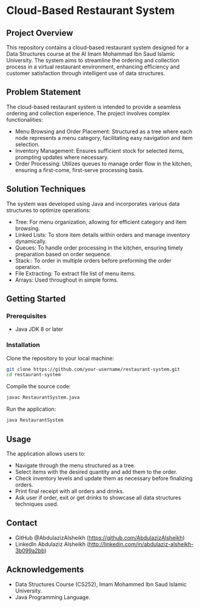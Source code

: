 # Cloud-Based Restaurant System

## Project Overview
This repository contains a cloud-based restaurant system designed for a Data Structures course at the Al Imam Mohammad Ibn Saud Islamic University. The system aims to streamline the ordering and collection process in a virtual restaurant environment, enhancing efficiency and customer satisfaction through intelligent use of data structures.

## Problem Statement
The cloud-based restaurant system is intended to provide a seamless ordering and collection experience. The project involves complex functionalities:
- Menu Browsing and Order Placement: Structured as a tree where each node represents a menu category, facilitating easy navigation and item selection.
- Inventory Management: Ensures sufficient stock for selected items, prompting updates where necessary.
- Order Processing: Utilizes queues to manage order flow in the kitchen, ensuring a first-come, first-serve processing basis.

## Solution Techniques
The system was developed using Java and incorporates various data structures to optimize operations:
- Tree: For menu organization, allowing for efficient category and item browsing.
- Linked Lists: To store item details within orders and manage inventory dynamically.
- Queues: To handle order processing in the kitchen, ensuring timely preparation based on order sequence.
- Stack:: To order in multiple orders before preforming the order operation. 
- File Extracting: To extract file list of menu items. 
- Arrays: Used throughout in simple forms.

## Getting Started
### Prerequisites
- Java JDK 8 or later

### Installation
Clone the repository to your local machine:
```bash
git clone https://github.com/your-username/restaurant-system.git
cd restaurant-system
```

Compile the source code:
```bash
javac RestaurantSystem.java
```

Run the application:
```bash
java RestaurantSystem
```

## Usage
The application allows users to:
- Navigate through the menu structured as a tree.
- Select items with the desired quantity and add them to the order.
- Check inventory levels and update them as necessary before finalizing orders.
- Print final receipt with all orders and drinks.
- Ask user if order, exit or get drinks to showcase all data structures techniques used. 

## Contact
- GitHub @AbdulazizAlsheikh (https://github.com/AbdulazizAlsheikh)
- LinkedIn Abdulaziz Alsheikh (http://linkedin.com/in/abdulaziz-alsheikh-3b099a2bb)

## Acknowledgements
- Data Structures Course (CS252), Imam Mohammed Ibn Saud Islamic University.
- Java Programming Language.
